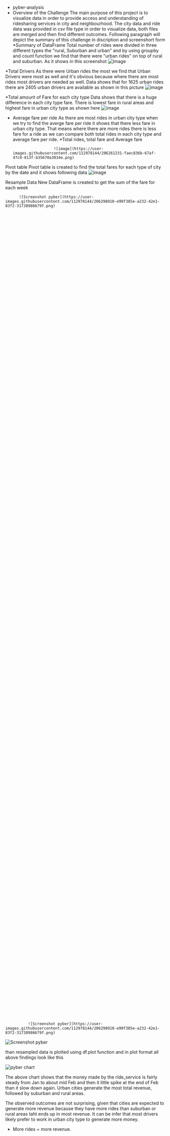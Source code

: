 * pyber-analysis
* Overview of the Challenge 
                            The main purpose of this project is to visualize data in order to provide access and understanding of ridesharing services in city and neighbourhood. The city data and ride data was provided in csv file type in order to visualize data, both files are merged and then find different outcomes. Following paragraph will depict the summary of this challenge in discription and screenshort form
 *Summary of DataFrame 
                        Total number of rides were divided in three different types the "rural, Suburban and urban" and by using groupby and count function we find that there were "urban rides" on top of rural and suburban. As it shows in this screenshot
                        ![image](https://user-images.githubusercontent.com/112978144/206255548-0b7ca532-7f4d-47f9-8559-291624211867.png)


 *Total Drivers
                As there were Urban rides the most we find that Urban Drivers were most as well and it's obvious because where there are most rides most drivers are needed as well. Data shows that for 1625 urban rides there are 2405 urban drivers are available as shown in this picture
                ![image](https://user-images.githubusercontent.com/112978144/206257572-2be62716-c050-435d-95fd-73791c0e4c61.png)
                
                
                

 *Total amount of Fare for each city type
                                          Data shows that there is a huge difference in each city type fare. There is lowest fare in rural areas and highest fare in urban city type as shown here
                                          ![image](https://user-images.githubusercontent.com/112978144/206259834-45772653-7460-4c90-9786-6b809b48cb76.png)
                                          
                                          
                                          
* Average fare per ride
                        As there are most rides in urban city type when we try to find the averge fare per ride it shows that there less fare in urban city type. That means where there are more rides there is less fare for a ride as we can compare both total rides in each city type and average fare per ride. 
  *Total rides, total fare and Average fare
  
                        ![image](https://user-images.githubusercontent.com/112978144/206261231-faec836b-67af-47c0-813f-b35670a3034e.png)
 Pivot table
              Pivot table is created to find the total fares for each type of city by the date and it shows following data
              ![image](https://user-images.githubusercontent.com/112978144/206263151-26a034e5-debb-47a2-b017-0b75abd0b078.png)

 Resample Data
                New DataFrame is created to get the sum of the fare for each week
                
                
                
                

                          
         
         
         
         
         
         
         
         
         
         
         
         
         
         
    
         
         
         
         
         
         

          
          
          ![Screenshot pyber](https://user-images.githubusercontent.com/112978144/206298910-e99f385e-a232-42e1-83f2-31738986679f.png)

          
          
          
          
          
          
          
          
          
   
   
   
   
          
          
          
          
        

          
          
          
          
          
          
          
          
          
          
          
          

          
          
          
          
          
          
          
          
          
          
          
          
          
          
          
          
         

          
          
          
          
          
          
          
          
          
          
          
          
          
          
          
          
          
          
          
          
          
          
          
          
          
          
          
          
          
          
          
          
          
          
          
          
                
                
                
                
                
                
                
                
                
                
                
                
                
                
                
                
                
                
                
                
                
                
                
                
                
                
                
                
                
                
                
                
                
                
                
                
                
                
                
                

                
                
                
                
                
                
                
                
                
                
                
                
                
                
                
                
                
                
                
                
                
                
                
                
                
                
                
                
                
                
                
                
                
                
                
                
                
                
                
                
                
                
                
                
                
                
                
                
                
                
                
                
                
                
                
              ![Screenshot pyber](https://user-images.githubusercontent.com/112978144/206298910-e99f385e-a232-42e1-83f2-31738986679f.png)   
                
                
                
                
                
                
                
                
                
                
                
                
                
                
                
                










![Screenshot pyber](https://user-images.githubusercontent.com/112978144/206298910-e99f385e-a232-42e1-83f2-31738986679f.png)



than resampled data is plotted using df.plot function and in plot format all above findings look like this




































 ![pyber chart](https://user-images.githubusercontent.com/112978144/206298953-79cae7c6-4639-4816-bdf3-8bb4db1a85d8.png)
 
 
 
 
 
 
 
 
 
 
 
 
 
 
 
 The above chart shows that the money made by the ride_service is fairly steady from Jan to about mid Feb and then it little spike at the end of Feb than it slow down again. Urban cities generate the most total revenue, followed by suburban and rural areas. 

The observed outcomes are not surprising, given that cities are expected to generate more revenue because they have more rides than suburban or rural areas taht ends up in most revenue. It can be infer that most drivers likely prefer to work in urban city type to generate more money. 
* More rides = more revenue.
 
 
 
 
                
                


                        


